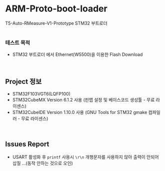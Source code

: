 # ARM-Proto-boot-loader
T5-Auto-RMeasure-V1-Prototype STM32 부트로더
<br>
<br>

### 테스트 목적
* STM32 부트로더 에서 Ethernet(W5500)을 이용한 Flash Download
<br>
  
## Project 정보
* STM32F103VGT6(LQFP100) 
* STM32CubeMX Version 6.1.2 사용 (핀맵 설정 및 베이스코드 생성툴 - 무료 라이센스)
* STM32CubeIDE Version 1.10.0 사용 (GNU Tools for STM32 gmake 컴파일러 - 무료 라이센스)
<br>

## Issues Report
* USART 활성화 후 <code>printf</code> 사용시 <code>\r\n</code> 개행문자를 사용하지 않아
  출력이 안되어 삽질 ...(동작 안하는 것으로 오인)
